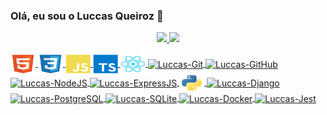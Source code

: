 ### Olá, eu sou o Luccas Queiroz 👋

<div align="center">
  <a href="https://github.com/luccasqueiroz7">
  <img height="180em" src="https://github-readme-stats.vercel.app/api?username=luccasqueiroz7&show_icons=true&theme=dracula&include_all_commits=true&count_private=true"/>
  <img height="180em" src="https://github-readme-stats.vercel.app/api/top-langs/?username=luccasqueiroz7&layout=compact&langs_count=7&theme=dracula"/>
</div>
<div style="display: inline_block"><br>
  <img align="center" alt="Luccas-HTML" height="30" width="40" src="https://raw.githubusercontent.com/devicons/devicon/master/icons/html5/html5-original.svg">
  <img align="center" alt="Luccas-CSS" height="30" width="40" src="https://raw.githubusercontent.com/devicons/devicon/master/icons/css3/css3-original.svg">
  <img align="center" alt="Luccas-Js" height="30" width="40" src="https://raw.githubusercontent.com/devicons/devicon/master/icons/javascript/javascript-plain.svg">
  <img align="center" alt="Luccas-Ts" height="30" width="40" src="https://raw.githubusercontent.com/devicons/devicon/master/icons/typescript/typescript-plain.svg">
  <img align="center" alt="Luccas-React" height="30" width="40" src="https://raw.githubusercontent.com/devicons/devicon/master/icons/react/react-original.svg">
  <img align="center" alt="Luccas-Git" height="30" width="40" src="https://cdn.jsdelivr.net/gh/devicons/devicon/icons/git/git-original.svg">
  <img align="center" alt="Luccas-GitHub" height="30" width="40" src="https://cdn.jsdelivr.net/gh/devicons/devicon/icons/github/github-original.svg">
  <img align="center" alt="Luccas-NodeJS" height="30" width="40" src="https://cdn.jsdelivr.net/gh/devicons/devicon/icons/nodejs/nodejs-original.svg">
  <img align="center" alt="Luccas-ExpressJS" height="30" width="40" src="https://cdn.jsdelivr.net/gh/devicons/devicon/icons/express/express-original.svg">
    <img align="center" alt="Luccas-Python" height="30" width="40" src="https://raw.githubusercontent.com/devicons/devicon/master/icons/python/python-original.svg">
      <img align="center" alt="Luccas-Django" height="30" width="40" src="https://cdn.jsdelivr.net/gh/devicons/devicon/icons/django/django-plain.svg">
      <img align="center" alt="Luccas-PostgreSQL" height="30" width="40" src="https://cdn.jsdelivr.net/gh/devicons/devicon/icons/postgresql/postgresql-original.svg">    
      <img align="center" alt="Luccas-SQLite" height="30" width="40" src="https://cdn.jsdelivr.net/gh/devicons/devicon/icons/sqlite/sqlite-original.svg">
      <img align="center" alt="Luccas-Docker" height="30" width="40" src="https://cdn.jsdelivr.net/gh/devicons/devicon/icons/docker/docker-original.svg">
      <img align="center" alt="Luccas-Jest" height="30" width="40" src="https://cdn.jsdelivr.net/gh/devicons/devicon/icons/jest/jest-plain.svg">
</div>

